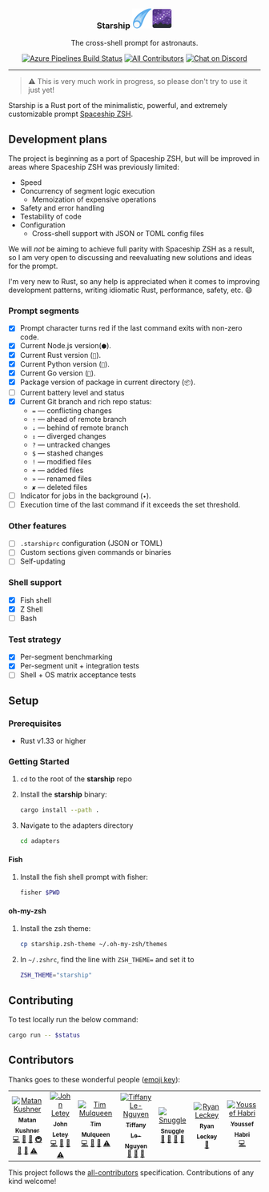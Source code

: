 <h3 align="center">Starship <img src="svg/comet.svg?sanitize=true"><img src="svg/galaxy.svg?sanitize=true"></h3>
<p align="center">The cross-shell prompt for astronauts.</p>
<p align="center">
    <a href="https://dev.azure.com/starship-control/starship/_build"><img src="https://badgen.net/azure-pipelines/starship-control/starship/Starship%20Test%20Suite" alt="Azure Pipelines Build Status"></a>
    <a href="#contributors"><img src="https://badgen.net/badge/all%20contributors/6/orange" alt="All Contributors"></a>
    <a href="https://discord.gg/8Jzqu3T"><img src="https://badgen.net/badge/chat/on%20discord/7289da" alt="Chat on Discord"></a>
</p>

---

> ⚠️ This is very much work in progress, so please don't try to use it just yet!

Starship is a Rust port of the minimalistic, powerful, and extremely customizable prompt [Spaceship ZSH](https://github.com/denysdovhan/spaceship-prompt).


## Development plans

The project is beginning as a port of Spaceship ZSH, but will be improved in areas where Spaceship ZSH was previously limited:

- Speed
- Concurrency of segment logic execution
    - Memoization of expensive operations
- Safety and error handling
- Testability of code
- Configuration
    - Cross-shell support with JSON or TOML config files

We will _not_ be aiming to achieve full parity with Spaceship ZSH as a result, so I am very open to discussing and reevaluating new solutions and ideas for the prompt.

I'm very new to Rust, so any help is appreciated when it comes to improving development patterns, writing idiomatic Rust, performance, safety, etc. 😄

### Prompt segments

- [x] Prompt character turns red if the last command exits with non-zero code.
- [x] Current Node.js version(`⬢`).
- [x] Current Rust version (`🦀`).
- [x] Current Python version (`🐍`).
- [x] Current Go version (`🐹`).
- [x] Package version of package in current directory (`📦`).
- [ ] Current battery level and status
- [x] Current Git branch and rich repo status:
    - `=` — conflicting changes
    - `⇡` — ahead of remote branch
    - `⇣` — behind of remote branch
    - `⇕` — diverged changes
    - `?` — untracked changes
    - `$` — stashed changes
    - `!` — modified files
    - `+` — added files
    - `»` — renamed files
    - `✘` — deleted files
- [ ] Indicator for jobs in the background (`✦`).
- [ ] Execution time of the last command if it exceeds the set threshold.

### Other features

- [ ] `.starshiprc` configuration (JSON or TOML)
- [ ] Custom sections given commands or binaries
- [ ] Self-updating

### Shell support

- [x] Fish shell
- [x] Z Shell
- [ ] Bash

### Test strategy

- [x] Per-segment benchmarking
- [x] Per-segment unit + integration tests
- [ ] Shell + OS matrix acceptance tests

## Setup

### Prerequisites

- Rust v1.33 or higher

### Getting Started

1. `cd` to the root of the **starship** repo
1. Install the **starship** binary:

    ```bash
    cargo install --path .
    ```

1. Navigate to the adapters directory

    ```bash
    cd adapters
    ```

#### Fish

1. Install the fish shell prompt with fisher:

    ```bash
    fisher $PWD
    ```

#### oh-my-zsh

1. Install the zsh theme:

    ```bash
    cp starship.zsh-theme ~/.oh-my-zsh/themes
    ```

1. In `~/.zshrc`, find the line with `ZSH_THEME=` and set it to

    ```bash
    ZSH_THEME="starship"
    ```

## Contributing

To test locally run the below command:

```bash
cargo run -- $status
```

## Contributors

Thanks goes to these wonderful people ([emoji key](https://allcontributors.org/docs/en/emoji-key)):

<!-- ALL-CONTRIBUTORS-LIST:START - Do not remove or modify this section -->
<!-- prettier-ignore -->
<table><tr><td align="center"><a href="https://twitter.com/matchai"><img src="https://avatars0.githubusercontent.com/u/4658208?v=4" width="100px;" alt="Matan Kushner"/><br /><sub><b>Matan Kushner</b></sub></a><br /><a href="https://github.com/starship/starship/commits?author=matchai" title="Code">💻</a> <a href="#design-matchai" title="Design">🎨</a> <a href="#ideas-matchai" title="Ideas, Planning, & Feedback">🤔</a> <a href="#infra-matchai" title="Infrastructure (Hosting, Build-Tools, etc)">🚇</a> <a href="#maintenance-matchai" title="Maintenance">🚧</a> <a href="#review-matchai" title="Reviewed Pull Requests">👀</a> <a href="https://github.com/starship/starship/commits?author=matchai" title="Tests">⚠️</a></td><td align="center"><a href="https://github.com/johnletey"><img src="https://avatars0.githubusercontent.com/u/30328854?v=4" width="100px;" alt="John Letey"/><br /><sub><b>John Letey</b></sub></a><br /><a href="https://github.com/starship/starship/commits?author=johnletey" title="Code">💻</a> <a href="#ideas-johnletey" title="Ideas, Planning, & Feedback">🤔</a> <a href="#review-johnletey" title="Reviewed Pull Requests">👀</a> <a href="https://github.com/starship/starship/commits?author=johnletey" title="Tests">⚠️</a></td><td align="center"><a href="http://timmulqueen.com"><img src="https://avatars1.githubusercontent.com/u/6132021?v=4" width="100px;" alt="Tim Mulqueen"/><br /><sub><b>Tim Mulqueen</b></sub></a><br /><a href="https://github.com/starship/starship/commits?author=Multimo" title="Code">💻</a> <a href="#ideas-Multimo" title="Ideas, Planning, & Feedback">🤔</a> <a href="#review-Multimo" title="Reviewed Pull Requests">👀</a> <a href="https://github.com/starship/starship/commits?author=Multimo" title="Tests">⚠️</a></td><td align="center"><a href="https://github.com/sirMerr"><img src="https://avatars2.githubusercontent.com/u/11183523?v=4" width="100px;" alt="Tiffany Le-Nguyen"/><br /><sub><b>Tiffany Le-Nguyen</b></sub></a><br /><a href="#ideas-sirMerr" title="Ideas, Planning, & Feedback">🤔</a> <a href="#maintenance-sirMerr" title="Maintenance">🚧</a> <a href="#review-sirMerr" title="Reviewed Pull Requests">👀</a></td><td align="center"><a href="https://about.snuggi.es"><img src="https://avatars0.githubusercontent.com/u/26250962?v=4" width="100px;" alt="​Snuggle"/><br /><sub><b>​Snuggle</b></sub></a><br /><a href="#design-Snuggle" title="Design">🎨</a> <a href="#ideas-Snuggle" title="Ideas, Planning, & Feedback">🤔</a> <a href="#maintenance-Snuggle" title="Maintenance">🚧</a> <a href="#review-Snuggle" title="Reviewed Pull Requests">👀</a></td><td align="center"><a href="https://github.com/mehcode"><img src="https://avatars1.githubusercontent.com/u/753919?v=4" width="100px;" alt="Ryan Leckey"/><br /><sub><b>Ryan Leckey</b></sub></a><br /><a href="#review-mehcode" title="Reviewed Pull Requests">👀</a></td><td align="center"><a href="https://github.com/youssefhabri"><img src="https://avatars3.githubusercontent.com/u/1578005?v=4" width="100px;" alt="Youssef Habri"/><br /><sub><b>Youssef Habri</b></sub></a><br /><a href="https://github.com/starship/starship/commits?author=youssefhabri" title="Code">💻</a></td></tr></table>

<!-- ALL-CONTRIBUTORS-LIST:END -->

This project follows the [all-contributors](https://github.com/all-contributors/all-contributors) specification. Contributions of any kind welcome!
